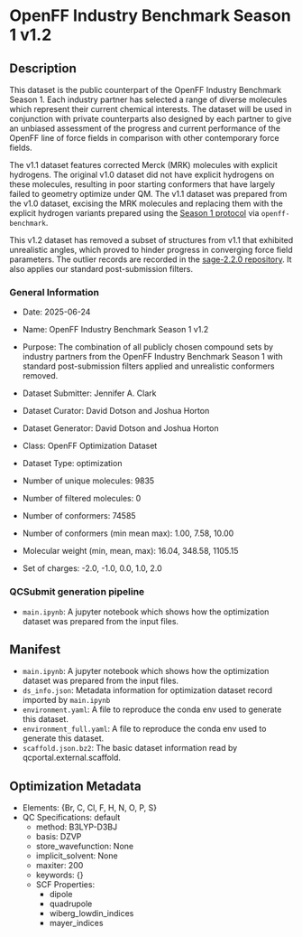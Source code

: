 # OpenFF Industry Benchmark Season 1 v1.2

## Description

This dataset is the public counterpart of the OpenFF Industry Benchmark Season 1.
Each industry partner has selected a range of diverse molecules which represent their current chemical interests.
The dataset will be used in conjunction with private counterparts also designed by each partner to give an unbiased assessment of the progress and current performance of the OpenFF line of force fields in comparison with other contemporary force fields.

The v1.1 dataset features corrected Merck (MRK) molecules with explicit hydrogens.
The original v1.0 dataset did not have explicit hydrogens on these molecules, resulting in poor starting conformers that have largely failed to geometry optimize under QM.
The v1.1 dataset was prepared from the v1.0 dataset, excising the MRK molecules and replacing them with the explicit hydrogen variants prepared using the [Season 1 protocol](https://openforcefield.atlassian.net/wiki/spaces/PS/pages/971898891/Optimization+Benchmarking+Protocol+-+Season+1) via `openff-benchmark`.

This v1.2 dataset has removed a subset of structures from v1.1 that exhibited unrealistic angles, which proved to hinder progress in converging force field parameters. The outlier records are recorded in the [sage-2.2.0 repository](https://github.com/openforcefield/sage-2.2.0/blob/main/05_benchmark_forcefield/process_bm/problem_ids/all_r7_outliers.txt). It also applies our standard post-submission filters.

### General Information

- Date: 2025-06-24
- Name: OpenFF Industry Benchmark Season 1 v1.2
- Purpose: The combination of all publicly chosen compound sets by industry partners from the OpenFF Industry Benchmark Season 1 with standard post-submission filters applied and unrealistic conformers removed.
- Dataset Submitter: Jennifer A. Clark
- Dataset Curator: David Dotson and Joshua Horton
- Dataset Generator: David Dotson and Joshua Horton

- Class: OpenFF Optimization Dataset
- Dataset Type: optimization
- Number of unique molecules:   9835
- Number of filtered molecules: 0
- Number of conformers:         74585
- Number of conformers (min mean max): 1.00, 7.58, 10.00
- Molecular weight (min, mean, max): 16.04, 348.58, 1105.15
- Set of charges: -2.0, -1.0, 0.0, 1.0, 2.0

### QCSubmit generation pipeline

* `main.ipynb`: A jupyter notebook which shows how the optimization dataset was prepared from the input files.

## Manifest

* `main.ipynb`: A jupyter notebook which shows how the optimization dataset was prepared from the input files.
* `ds_info.json`: Metadata information for optimization dataset record imported by `main.ipynb`
* `environment.yaml`: A file to reproduce the conda env used to generate this dataset.
* `environment_full.yaml`: A file to reproduce the conda env used to generate this dataset.
* `scaffold.json.bz2`: The basic dataset information read by qcportal.external.scaffold.

## Optimization Metadata

* Elements: {Br, C, Cl, F, H, N, O, P, S}
* QC Specifications: default
  * method: B3LYP-D3BJ
  * basis: DZVP
  * store_wavefunction: None
  * implicit_solvent: None
  * maxiter: 200
  * keywords: {}
  * SCF Properties:
    * dipole
    * quadrupole
    * wiberg_lowdin_indices
    * mayer_indices
